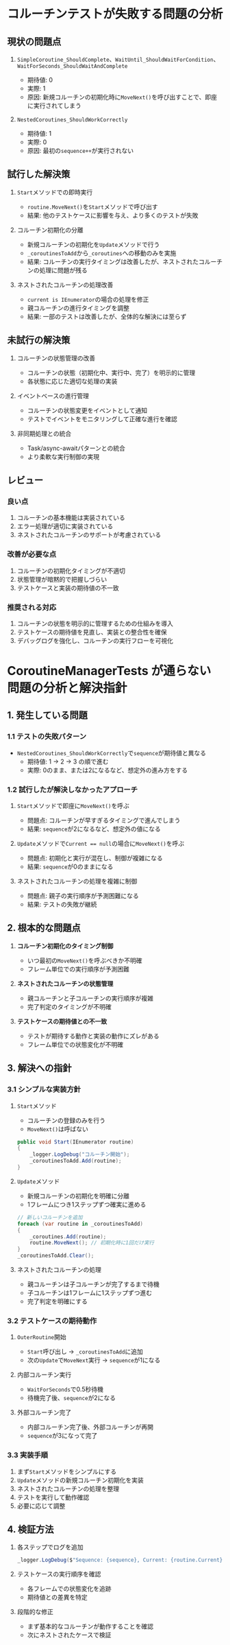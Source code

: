 # コルーチンテストが失敗する問題の分析

## 現状の問題点

1. `SimpleCoroutine_ShouldComplete`、`WaitUntil_ShouldWaitForCondition`、`WaitForSeconds_ShouldWaitAndComplete`
   - 期待値: 0
   - 実際: 1
   - 原因: 新規コルーチンの初期化時に`MoveNext()`を呼び出すことで、即座に実行されてしまう

2. `NestedCoroutines_ShouldWorkCorrectly`
   - 期待値: 1
   - 実際: 0
   - 原因: 最初の`sequence++`が実行されない

## 試行した解決策

1. `Start`メソッドでの即時実行
   - `routine.MoveNext()`を`Start`メソッドで呼び出す
   - 結果: 他のテストケースに影響を与え、より多くのテストが失敗

2. コルーチン初期化の分離
   - 新規コルーチンの初期化を`Update`メソッドで行う
   - `_coroutinesToAdd`から`_coroutines`への移動のみを実施
   - 結果: コルーチンの実行タイミングは改善したが、ネストされたコルーチンの処理に問題が残る

3. ネストされたコルーチンの処理改善
   - `current is IEnumerator`の場合の処理を修正
   - 親コルーチンの進行タイミングを調整
   - 結果: 一部のテストは改善したが、全体的な解決には至らず

## 未試行の解決策

1. コルーチンの状態管理の改善
   - コルーチンの状態（初期化中、実行中、完了）を明示的に管理
   - 各状態に応じた適切な処理の実装

2. イベントベースの進行管理
   - コルーチンの状態変更をイベントとして通知
   - テストでイベントをモニタリングして正確な進行を確認

3. 非同期処理との統合
   - Task/async-awaitパターンとの統合
   - より柔軟な実行制御の実現

## レビュー

### 良い点
1. コルーチンの基本機能は実装されている
2. エラー処理が適切に実装されている
3. ネストされたコルーチンのサポートが考慮されている

### 改善が必要な点
1. コルーチンの初期化タイミングが不適切
2. 状態管理が暗黙的で把握しづらい
3. テストケースと実装の期待値の不一致

### 推奨される対応
1. コルーチンの状態を明示的に管理するための仕組みを導入
2. テストケースの期待値を見直し、実装との整合性を確保
3. デバッグログを強化し、コルーチンの実行フローを可視化

# CoroutineManagerTests が通らない問題の分析と解決指針

## 1. 発生している問題

### 1.1 テストの失敗パターン
- `NestedCoroutines_ShouldWorkCorrectly`で`sequence`が期待値と異なる
  - 期待値: 1 → 2 → 3 の順で進む
  - 実際: 0のまま、または2になるなど、想定外の進み方をする

### 1.2 試行したが解決しなかったアプローチ
1. `Start`メソッドで即座に`MoveNext()`を呼ぶ
   - 問題点: コルーチンが早すぎるタイミングで進んでしまう
   - 結果: `sequence`が2になるなど、想定外の値になる

2. `Update`メソッドで`Current == null`の場合に`MoveNext()`を呼ぶ
   - 問題点: 初期化と実行が混在し、制御が複雑になる
   - 結果: `sequence`が0のままになる

3. ネストされたコルーチンの処理を複雑に制御
   - 問題点: 親子の実行順序が予測困難になる
   - 結果: テストの失敗が継続

## 2. 根本的な問題点

1. **コルーチン初期化のタイミング制御**
   - いつ最初の`MoveNext()`を呼ぶべきか不明確
   - フレーム単位での実行順序が予測困難

2. **ネストされたコルーチンの状態管理**
   - 親コルーチンと子コルーチンの実行順序が複雑
   - 完了判定のタイミングが不明確

3. **テストケースの期待値との不一致**
   - テストが期待する動作と実装の動作にズレがある
   - フレーム単位での状態変化が不明確

## 3. 解決への指針

### 3.1 シンプルな実装方針
1. `Start`メソッド
   - コルーチンの登録のみを行う
   - `MoveNext()`は呼ばない
   ```csharp
   public void Start(IEnumerator routine)
   {
       _logger.LogDebug("コルーチン開始");
       _coroutinesToAdd.Add(routine);
   }
   ```

2. `Update`メソッド
   - 新規コルーチンの初期化を明確に分離
   - 1フレームにつき1ステップずつ確実に進める
   ```csharp
   // 新しいコルーチンを追加
   foreach (var routine in _coroutinesToAdd)
   {
       _coroutines.Add(routine);
       routine.MoveNext(); // 初期化時に1回だけ実行
   }
   _coroutinesToAdd.Clear();
   ```

3. ネストされたコルーチンの処理
   - 親コルーチンは子コルーチンが完了するまで待機
   - 子コルーチンは1フレームに1ステップずつ進む
   - 完了判定を明確にする

### 3.2 テストケースの期待動作
1. `OuterRoutine`開始
   - `Start`呼び出し → `_coroutinesToAdd`に追加
   - 次の`Update`で`MoveNext`実行 → `sequence`が1になる

2. 内部コルーチン実行
   - `WaitForSeconds`で0.5秒待機
   - 待機完了後、`sequence`が2になる

3. 外部コルーチン完了
   - 内部コルーチン完了後、外部コルーチンが再開
   - `sequence`が3になって完了

### 3.3 実装手順
1. まず`Start`メソッドをシンプルにする
2. `Update`メソッドの新規コルーチン初期化を実装
3. ネストされたコルーチンの処理を整理
4. テストを実行して動作確認
5. 必要に応じて調整

## 4. 検証方法

1. 各ステップでログを追加
   ```csharp
   _logger.LogDebug($"Sequence: {sequence}, Current: {routine.Current}");
   ```

2. テストケースの実行順序を確認
   - 各フレームでの状態変化を追跡
   - 期待値との差異を特定

3. 段階的な修正
   - まず基本的なコルーチンが動作することを確認
   - 次にネストされたケースで検証
